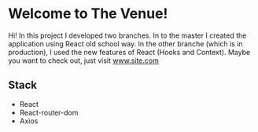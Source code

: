 # Welcome to The Venue!

Hi! In this project I developed two branches. In to the master I created the application using React old school way. In the other branche (which is in production), I used the new features of React (Hooks and Context). Maybe you want to check out, just visit www.site.com


## Stack 

- React 
- React-router-dom
- Axios